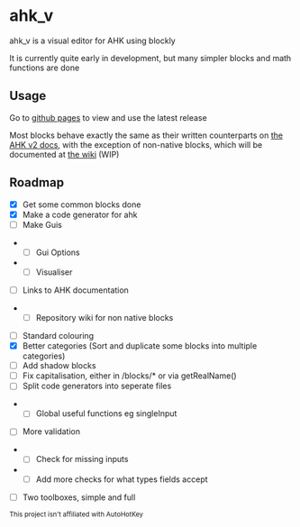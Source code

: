 # ahk_v

ahk_v is a visual editor for AHK using blockly

It is currently quite early in development, but many simpler blocks and math functions are done

## Usage

Go to [github pages](https://banaanae.github.io/ahk_v/) to view and use the latest release

Most blocks behave exactly the same as their written counterparts on [the AHK v2 docs](https://www.autohotkey.com/docs/v2/), with the exception of non-native blocks, which will be documented at [the wiki](https://github.com/Banaanae/ahk_v/wiki) (WIP)

## Roadmap

- [X] Get some common blocks done
- [X] Make a code generator for ahk
- [ ] Make Guis
- - [ ] Gui Options
- - [ ] Visualiser
- [ ] Links to AHK documentation 
- - [ ] Repository wiki for non native blocks
- [ ] Standard colouring
- [X] Better categories (Sort and duplicate some blocks into multiple categories)
- [ ] Add shadow blocks
- [ ] Fix capitalisation, either in /blocks/* or via getRealName()
- [ ] Split code generators into seperate files
- - [ ] Global useful functions eg singleInput
- [ ] More validation
- - [ ] Check for missing inputs
- - [ ] Add more checks for what types fields accept
- [ ] Two toolboxes, simple and full


<sub>This project isn't affiliated with AutoHotKey</sub>